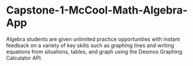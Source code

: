 # Capstone-1-McCool-Math-Algebra-App
Algebra students are given unlimited practice opportunities with instant feedback on a variety of key skills such as graphing lines and writing equations from situations, tables, and graph using the Desmos Graphing Calculator API. 
